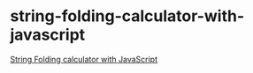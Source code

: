 # string-folding-calculator-with-javascript
 
[String Folding calculator with JavaScript](https://ala-garbaa-pro.github.io/string-folding-calculator-with-javascript/)
